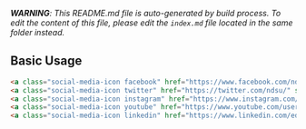 _**WARNING**: This README.md file is auto-generated by build process. To edit the content of this file, please edit the `index.md` file located in the same folder instead._


## Basic Usage

```html
<a class="social-media-icon facebook" href="https://www.facebook.com/ndsu.fargo/" style="height: 30px; width: 30px;" target="_blank"><span class="sr-only">facebook</span></a>
<a class="social-media-icon twitter" href="https://twitter.com/ndsu/" style="height: 30px; width: 30px;" target="_blank"><span class="sr-only">twitter</span></a>
<a class="social-media-icon instagram" href="https://www.instagram.com/north_dakota_state_university/" style="height: 30px; width: 30px;" target="_blank"><span class="sr-only">instagram</span></a>
<a class="social-media-icon youtube" href="https://www.youtube.com/user/NDSUofficial" style="height: 30px; width: 30px;" target="_blank"><span class="sr-only">youtube</span></a>
<a class="social-media-icon linkedin" href="https://www.linkedin.com/edu/north-dakota-state-university-18813" style="height: 30px; width: 30px;" target="_blank"><span class="sr-only">linkedin</span></a>
```